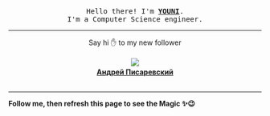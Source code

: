 <p align='center'>
    <samp>Hello there! I'm <b><a href='https://github.com/abdelyouni'>YOUNI</a></b>.<br>
        I'm a Computer Science engineer.
    </samp>
</p>
<hr>
<p align='center'>
    <span>Say hi ✋ to my new follower </span></br></br>
    <img src='https://itspot.ma/github/renakdup_avatar.png'><b></br>
    <a href='https://github.com/renakdup'>Андрей Писаревский</a></b></br></br>
</p>
<hr>
<b>Follow me, then refresh this page to see the Magic ✨😉</b>